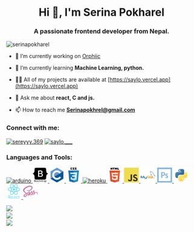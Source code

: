 <h1 align="center">Hi 👋, I'm Serina Pokharel</h1>
<h3 align="center">A passionate frontend developer from Nepal.</h3>

<p align="left"> <img src="https://komarev.com/ghpvc/?username=serinapokharel&label=Profile%20views&color=0e75b6&style=flat" alt="serinapokharel" /> </p>

- 🔭 I’m currently working on [Orphiic](https://orphiic.github.io)

- 🌱 I’m currently learning **Machine Learning, python.**

- 👨‍💻 All of my projects are available at [https://saylo.vercel.app](https://saylo.vercel.app)

- 💬 Ask me about **react, C and js.**

- 📫 How to reach me **Serinapokhrel@gmail.com**

<h3 align="left">Connect with me:</h3>
<p align="left">
<a href="https://fb.com/sereyyy.369" target="blank"><img align="center" src="https://raw.githubusercontent.com/rahuldkjain/github-profile-readme-generator/master/src/images/icons/Social/facebook.svg" alt="sereyyy.369" height="30" width="40" /></a>
<a href="https://instagram.com/saylo.___" target="blank"><img align="center" src="https://raw.githubusercontent.com/rahuldkjain/github-profile-readme-generator/master/src/images/icons/Social/instagram.svg" alt="saylo.___" height="30" width="40" /></a>
</p>

<h3 align="left">Languages and Tools:</h3>
<p align="left"> <a href="https://www.arduino.cc/" target="_blank" rel="noreferrer"> <img src="https://cdn.worldvectorlogo.com/logos/arduino-1.svg" alt="arduino" width="40" height="40"/> </a> <a href="https://getbootstrap.com" target="_blank" rel="noreferrer"> <img src="https://raw.githubusercontent.com/devicons/devicon/master/icons/bootstrap/bootstrap-plain-wordmark.svg" alt="bootstrap" width="40" height="40"/> </a> <a href="https://www.cprogramming.com/" target="_blank" rel="noreferrer"> <img src="https://raw.githubusercontent.com/devicons/devicon/master/icons/c/c-original.svg" alt="c" width="40" height="40"/> </a> <a href="https://www.w3schools.com/css/" target="_blank" rel="noreferrer"> <img src="https://raw.githubusercontent.com/devicons/devicon/master/icons/css3/css3-original-wordmark.svg" alt="css3" width="40" height="40"/> </a> <a href="https://heroku.com" target="_blank" rel="noreferrer"> <img src="https://www.vectorlogo.zone/logos/heroku/heroku-icon.svg" alt="heroku" width="40" height="40"/> </a> <a href="https://www.w3.org/html/" target="_blank" rel="noreferrer"> <img src="https://raw.githubusercontent.com/devicons/devicon/master/icons/html5/html5-original-wordmark.svg" alt="html5" width="40" height="40"/> </a> <a href="https://developer.mozilla.org/en-US/docs/Web/JavaScript" target="_blank" rel="noreferrer"> <img src="https://raw.githubusercontent.com/devicons/devicon/master/icons/javascript/javascript-original.svg" alt="javascript" width="40" height="40"/> </a> <a href="https://www.mysql.com/" target="_blank" rel="noreferrer"> <img src="https://raw.githubusercontent.com/devicons/devicon/master/icons/mysql/mysql-original-wordmark.svg" alt="mysql" width="40" height="40"/> </a> <a href="https://www.photoshop.com/en" target="_blank" rel="noreferrer"> <img src="https://raw.githubusercontent.com/devicons/devicon/master/icons/photoshop/photoshop-line.svg" alt="photoshop" width="40" height="40"/> </a> <a href="https://www.python.org" target="_blank" rel="noreferrer"> <img src="https://raw.githubusercontent.com/devicons/devicon/master/icons/python/python-original.svg" alt="python" width="40" height="40"/> </a> <a href="https://reactjs.org/" target="_blank" rel="noreferrer"> <img src="https://raw.githubusercontent.com/devicons/devicon/master/icons/react/react-original-wordmark.svg" alt="react" width="40" height="40"/> </a> <a href="https://sass-lang.com" target="_blank" rel="noreferrer"> <img src="https://raw.githubusercontent.com/devicons/devicon/master/icons/sass/sass-original.svg" alt="sass" width="40" height="40"/> </a> </p>


![](https://github-readme-stats.vercel.app/api?username=SerinaPokharel&theme=jolly&hide_border=true&include_all_commits=false&count_private=true)<br/>
![](https://github-readme-streak-stats.herokuapp.com/?user=SerinaPokharel&theme=jolly&hide_border=true)<br/>
![](https://github-readme-stats.vercel.app/api/top-langs/?username=SerinaPokharel&theme=jolly&hide_border=true&include_all_commits=false&count_private=true&layout=compact)


